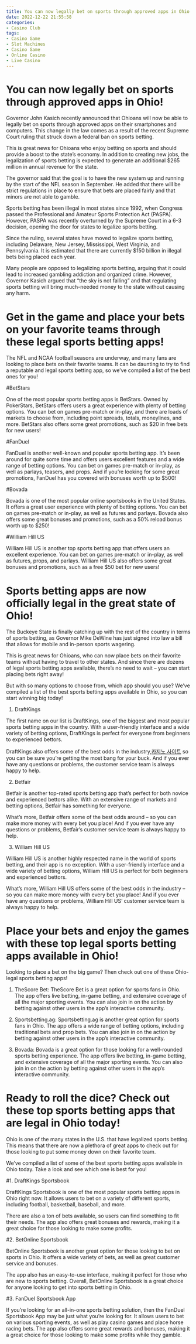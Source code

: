 ```yaml
---
title: You can now legally bet on sports through approved apps in Ohio!
date: 2022-12-22 21:55:58
categories:
- Casino Club
tags:
- Casino Game
- Slot Machines
- Casino Game
- Online Casino
- Live Casino
---
```



#  You can now legally bet on sports through approved apps in Ohio!

Governor John Kasich recently announced that Ohioans will now be able to legally bet on sports through approved apps on their smartphones and computers. This change in the law comes as a result of the recent Supreme Court ruling that struck down a federal ban on sports betting.

This is great news for Ohioans who enjoy betting on sports and should provide a boost to the state’s economy. In addition to creating new jobs, the legalization of sports betting is expected to generate an additional $265 million in annual revenue for the state.

The governor said that the goal is to have the new system up and running by the start of the NFL season in September. He added that there will be strict regulations in place to ensure that bets are placed fairly and that minors are not able to gamble.

Sports betting has been illegal in most states since 1992, when Congress passed the Professional and Amateur Sports Protection Act (PASPA). However, PASPA was recently overturned by the Supreme Court in a 6-3 decision, opening the door for states to legalize sports betting.

Since the ruling, several states have moved to legalize sports betting, including Delaware, New Jersey, Mississippi, West Virginia, and Pennsylvania. It is estimated that there are currently $150 billion in illegal bets being placed each year.

Many people are opposed to legalizing sports betting, arguing that it could lead to increased gambling addiction and organized crime. However, Governor Kasich argued that “the sky is not falling” and that regulating sports betting will bring much-needed money to the state without causing any harm.

#  Get in the game and place your bets on your favorite teams through these legal sports betting apps!

The NFL and NCAA football seasons are underway, and many fans are looking to place bets on their favorite teams. It can be daunting to try to find a reputable and legal sports betting app, so we’ve compiled a list of the best ones for you!

#BetStars

One of the most popular sports betting apps is BetStars. Owned by PokerStars, BetStars offers users a great experience with plenty of betting options. You can bet on games pre-match or in-play, and there are loads of markets to choose from, including point spreads, totals, moneylines, and more. BetStars also offers some great promotions, such as $20 in free bets for new users!

#FanDuel

FanDuel is another well-known and popular sports betting app. It’s been around for quite some time and offers users excellent features and a wide range of betting options. You can bet on games pre-match or in-play, as well as parlays, teasers, and props. And if you’re looking for some great promotions, FanDuel has you covered with bonuses worth up to $500!

#Bovada

Bovada is one of the most popular online sportsbooks in the United States. It offers a great user experience with plenty of betting options. You can bet on games pre-match or in-play, as well as futures and parlays. Bovada also offers some great bonuses and promotions, such as a 50% reload bonus worth up to $250!

#William Hill US

William Hill US is another top sports betting app that offers users an excellent experience. You can bet on games pre-match or in-play, as well as futures, props, and parlays. William Hill US also offers some great bonuses and promotions, such as a free $50 bet for new users!

#  Sports betting apps are now officially legal in the great state of Ohio!

The Buckeye State is finally catching up with the rest of the country in terms of sports betting, as Governor Mike DeWine has just signed into law a bill that allows for mobile and in-person sports wagering.

This is great news for Ohioans, who can now place bets on their favorite teams without having to travel to other states. And since there are dozens of legal sports betting apps available, there’s no need to wait – you can start placing bets right away!

But with so many options to choose from, which app should you use? We’ve compiled a list of the best sports betting apps available in Ohio, so you can start winning big today!

1. DraftKings

The first name on our list is DraftKings, one of the biggest and most popular sports betting apps in the country. With a user-friendly interface and a wide variety of betting options, DraftKings is perfect for everyone from beginners to experienced bettors.

DraftKings also offers some of the best odds in the industry,[카지노 사이트](https://choegocasino.com/) so you can be sure you’re getting the most bang for your buck. And if you ever have any questions or problems, the customer service team is always happy to help.

2. Betfair

Betfair is another top-rated sports betting app that’s perfect for both novice and experienced bettors alike. With an extensive range of markets and betting options, Betfair has something for everyone.

What’s more, Betfair offers some of the best odds around – so you can make more money with every bet you place! And if you ever have any questions or problems, Betfair’s customer service team is always happy to help.

3. William Hill US

William Hill US is another highly respected name in the world of sports betting, and their app is no exception. With a user-friendly interface and a wide variety of betting options, William Hill US is perfect for both beginners and experienced bettors.

What’s more, William Hill US offers some of the best odds in the industry – so you can make more money with every bet you place! And if you ever have any questions or problems, William Hill US’ customer service team is always happy to help.

#  Place your bets and enjoy the games with these top legal sports betting apps available in Ohio!

Looking to place a bet on the big game? Then check out one of these Ohio-legal sports betting apps!

 1. TheScore Bet: TheScore Bet is a great option for sports fans in Ohio. The app offers live betting, in-game betting, and extensive coverage of all the major sporting events. You can also join in on the action by betting against other users in the app’s interactive community.

2. Sportsbetting.ag: Sportsbetting.ag is another great option for sports fans in Ohio. The app offers a wide range of betting options, including traditional bets and prop bets. You can also join in on the action by betting against other users in the app’s interactive community.

3. Bovada: Bovada is a great option for those looking for a well-rounded sports betting experience. The app offers live betting, in-game betting, and extensive coverage of all the major sporting events. You can also join in on the action by betting against other users in the app’s interactive community.

#  Ready to roll the dice? Check out these top sports betting apps that are legal in Ohio today!

Ohio is one of the many states in the U.S. that have legalized sports betting. This means that there are now a plethora of great apps to check out for those looking to put some money down on their favorite team.

We’ve compiled a list of some of the best sports betting apps available in Ohio today. Take a look and see which one is best for you!

#1. DraftKings Sportsbook

DraftKings Sportsbook is one of the most popular sports betting apps in Ohio right now. It allows users to bet on a variety of different sports, including football, basketball, baseball, and more.

There are also a ton of bets available, so users can find something to fit their needs. The app also offers great bonuses and rewards, making it a great choice for those looking to make some profits.

#2. BetOnline Sportsbook

BetOnline Sportsbook is another great option for those looking to bet on sports in Ohio. It offers a wide variety of bets, as well as great customer service and bonuses.

The app also has an easy-to-use interface, making it perfect for those who are new to sports betting. Overall, BetOnline Sportsbook is a great choice for anyone looking to get into sports betting in Ohio.



 #3. FanDuel Sportsbook App



   If you’re looking for an all-in-one sports betting solution, then the FanDuel Sportsbook App may be just what you’re looking for. It allows users to bet on various sporting events, as well as play casino games and place horse racing bets.   The app also offers some great rewards and bonuses, making it a great choice for those looking to make some profits while they gamble.